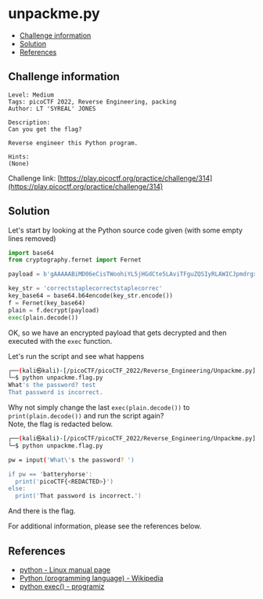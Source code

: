 # unpackme.py

- [Challenge information](#challenge-information)
- [Solution](#solution)
- [References](#references)

## Challenge information

```text
Level: Medium
Tags: picoCTF 2022, Reverse Engineering, packing
Author: LT 'SYREAL' JONES

Description:
Can you get the flag?
 
Reverse engineer this Python program.
 
Hints:
(None)
```

Challenge link: [https://play.picoctf.org/practice/challenge/314](https://play.picoctf.org/practice/challenge/314)

## Solution

Let's start by looking at the Python source code given (with some empty lines removed)

```python
import base64
from cryptography.fernet import Fernet

payload = b'gAAAAABiMD06eCisTWoohiYL5jHGdCte5LAviTFguZQSIyRLAWICJpmdrgxhdTB923h6eksddKpKH41I5-HGzI6xGF_7eb_1u0S2Phw2NvYGTF1KzE1-AU66FfIW6QXWnCpPHOS9CatNBuFXuyjEAx86Rld2E7GjvuKEOJJXx_GZE2JgAxnDmvcewoksfjVCCAwNqzixpUPKkIET2xmO4EsDqK4CUG8_JxP0HwSEzW4PH-hVpZrkyse4EodFPsjs7NVJF0hL1_8bP1TCiEEnFn7hCoTRRvlpYQ=='

key_str = 'correctstaplecorrectstaplecorrec'
key_base64 = base64.b64encode(key_str.encode())
f = Fernet(key_base64)
plain = f.decrypt(payload)
exec(plain.decode())
```

OK, so we have an encrypted payload that gets decrypted and then executed with the `exec` function.

Let's run the script and see what happens

```bash
┌──(kali㉿kali)-[/picoCTF/picoCTF_2022/Reverse_Engineering/Unpackme.py]
└─$ python unpackme.flag.py 
What's the password? test
That password is incorrect.
```

Why not simply change the last `exec(plain.decode())` to `print(plain.decode())` and run the script again?  
Note, the flag is redacted below.

```bash
┌──(kali㉿kali)-[/picoCTF/picoCTF_2022/Reverse_Engineering/Unpackme.py]
└─$ python unpackme.flag.py 

pw = input('What\'s the password? ')

if pw == 'batteryhorse':
  print('picoCTF{<REDACTED>}')
else:
  print('That password is incorrect.')

```

And there is the flag.

For additional information, please see the references below.

## References

- [python - Linux manual page](https://linux.die.net/man/1/python)
- [Python (programming language) - Wikipedia](https://en.wikipedia.org/wiki/Python_(programming_language))
- [python exec() - programiz](https://www.programiz.com/python-programming/methods/built-in/exec)
